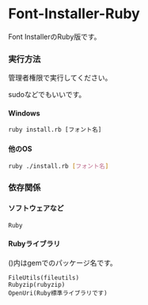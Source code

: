 # Font-Installer-Ruby
Font InstallerのRuby版です。

### 実行方法
管理者権限で実行してください。

sudoなどでもいいです。

#### Windows
```cmd
ruby install.rb [フォント名]
```

#### 他のOS
```sh
ruby ./install.rb [フォント名]
```

### 依存関係

#### ソフトウェアなど
```
Ruby
```

#### Rubyライブラリ
()内はgemでのパッケージ名です。
```
FileUtils(fileutils)
Rubyzip(rubyzip)
OpenUri(Ruby標準ライブラリです)
```
